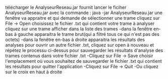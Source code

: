 télécharger le AnalyseurReseau.jar fournit 
lancer le ficiher  AnalyseurReseau.jar avec la commande : java -jar  AnalyseurReseau.jar
une fenêtre va appraitre et qui demande de sélectionner une trame
cliquez sur File -> Open
choisissez le fichier .txt qui contient votre trame à analyser
cliquez sur une trame afficher dans la liste des trames
	-dans la fenêtre en-bas à gauche apparaitra le trame brut(qui a filtré tous ce qui n'est pas des octets) 
	-dans la fenêtre en-bas à droite apparaitra les résultats des analyses 
pour ouvrir un autre fichier .txt, cliquez sur open à nouveau et répétez le processu ci-dessus
pour sauvegarder les résultats d'analyse des trames contenus dans votre fichier .txt
	-Cliquez sur File -> Save  choisir l'emplacement où vous souhaitez de sauvegarder le fichier .txt qui contient les résultats
pour quitter l'application
	-Cliquez sur File -> Quit
	-Ou cliquez sur le croix en haut à droite


